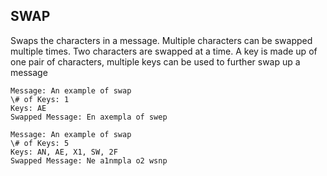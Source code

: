 ## SWAP ##
Swaps the characters in a message. Multiple characters can be swapped multiple times. Two characters are swapped at a time. A key is made up of one pair of characters, multiple keys can be used to further swap up a message

    Message: An example of swap
    \# of Keys: 1
    Keys: AE
    Swapped Message: En axempla of swep

    Message: An example of swap
    \# of Keys: 5
    Keys: AN, AE, X1, SW, 2F
    Swapped Message: Ne a1nmpla o2 wsnp